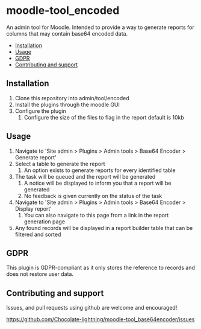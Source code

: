 # moodle-tool_encoded
An admin tool for Moodle. Intended to provide a way to generate reports for columns that may contain base64 encoded data.

* [Installation](#installation)
* [Usage](#usage)
* [GDPR](#gdpr)
* [Contributing and support](#contributing-and-support)

## Installation
1. Clone this repository into admin/tool/encoded
2. Install the plugins through the moodle GUI
3. Configure the plugin
    1. Configure the size of the files to flag in the report default is 10kb

## Usage
1. Navigate to 'Site admin > Plugins > Admin tools > Base64 Encoder > Generate report'
2. Select a table to generate the report
   1. An option exists to generate reports for every identified table
3. The task will be queued and the report will be generated
   1. A notice will be displayed to inform you that a report will be generated
   2. No feedback is given currently on the status of the task
4. Navigate to 'Site admin > Plugins > Admin tools > Base64 Encoder > Display report'
   1. You can also navigate to this page from a link in the report generation page
5. Any found records will be displayed in a report builder table that can be filtered and sorted

## GDPR
This plugin is GDPR-compliant as it only stores the reference to records and does not restore user data.

Contributing and support
-----------------------
Issues, and pull requests using github are welcome and encouraged!

https://github.com/Chocolate-lightning/moodle-tool_base64encoder/issues
